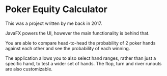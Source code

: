 # Poker Equity Calculator

This was a project written by me back in 2017.

JavaFX powers the UI, however the main functionality is behind that.

You are able to compare head-to-head the probability of 2 poker hands against each other and see the probability of each winning.

The application allows you to also select hand ranges, rather than just a specific hand, to test a wider set of hands. The flop, turn and river runouts are also customizable.
